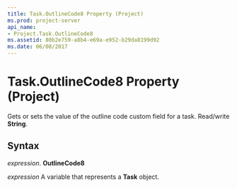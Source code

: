 ```yaml
---
title: Task.OutlineCode8 Property (Project)
ms.prod: project-server
api_name:
- Project.Task.OutlineCode8
ms.assetid: 80b2e759-a8b4-e69a-e952-b29da8199d92
ms.date: 06/08/2017
---
```



# Task.OutlineCode8 Property (Project)

 Gets or sets the value of the outline code custom field for a task. Read/write **String**.


## Syntax

 _expression_. **OutlineCode8**

 _expression_ A variable that represents a **Task** object.


